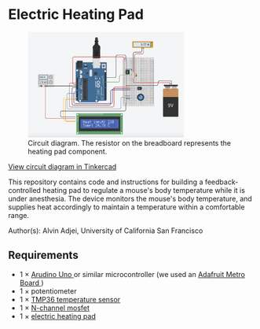 # Electric Heating Pad
<figure>
  <img src="Heating Pad Circuit.png" alt="Circuit Diagram" style="width:75%">
  <figcaption>Circuit diagram. The resistor on the breadboard represents the heating pad component.</figcaption>
</figure>

<a href="https://www.tinkercad.com/things/876OW5vUT7l-mouse-heating-pad-potentiometer">View circuit diagram in Tinkercad</a>
<p>
  This repository contains code and instructions for building a feedback-controlled heating pad to regulate a mouse's body temperature while 
it is under anesthesia. The device monitors the mouse's body temperature, and supplies heat accordingly to maintain a temperature within a comfortable range.
</p>

Author(s): Alvin Adjei, University of California San Francisco

## Requirements
- 1 $\times$
  <a href="https://store.arduino.cc/products/arduino-uno-rev3?srsltid=AfmBOophdIvm8RfX5799wr4zovlr1sxV1jH-H7QClWuCym0v6gZN2AgC">
    Arudino Uno
  </a>
  or similar microcontroller (we used an
  <a href="https://www.adafruit.com/product/2488">
    Adafruit Metro Board
  </a>)
- 1 $\times$ potentiometer
- 1 $\times$
  <a href="https://www.adafruit.com/product/165">
    TMP36 temperature sensor
  </a>
- 1 $\times$
  <a href="https://www.adafruit.com/product/355">
    N-channel mosfet
  </a>
- 1 $\times$
  <a href="https://learn.adafruit.com/make-it-hot-or-cold/make-it-hot">
    electric heating pad
  </a>

